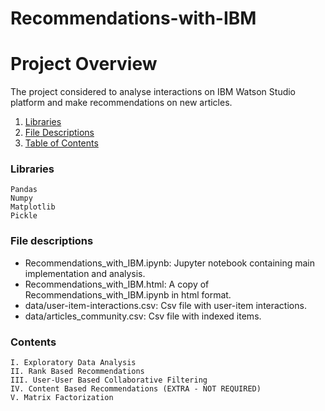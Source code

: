 # Recommendations-with-IBM

# Project Overview
The project considered to analyse interactions on IBM Watson Studio platform and make recommendations on new articles.
1. [Libraries](#libraries)
2. [File Descriptions](#files)
3. [Table of Contents](#contents)


### Libraries <a name="libraries"></a>
    Pandas
    Numpy
    Matplotlib
    Pickle

### File descriptions <a name="files"></a>

* Recommendations_with_IBM.ipynb: Jupyter notebook containing main implementation and analysis.
* Recommendations_with_IBM.html: A copy of Recommendations_with_IBM.ipynb in html format.
* data/user-item-interactions.csv: Csv file with user-item interactions.
* data/articles_community.csv: Csv file with indexed items.
   
### Contents <a name="contents"></a>
    I. Exploratory Data Analysis
    II. Rank Based Recommendations
    III. User-User Based Collaborative Filtering
    IV. Content Based Recommendations (EXTRA - NOT REQUIRED)
    V. Matrix Factorization

